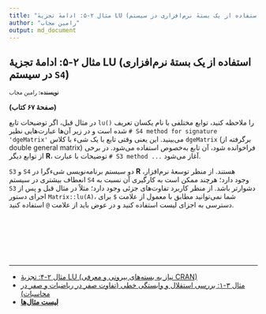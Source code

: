 ```yaml
---
title: "مثال ۲-۵: ادامهٔ تجزیهٔ LU (استفاده از یک بستهٔ نرم‌افزاری در سیستم `S4`)"
author: "رامین مجاب"
output: md_document
---
```

##  مثال ۲-۵: ادامهٔ تجزیهٔ LU (استفاده از یک بستهٔ نرم‌افزاری در سیستم `S4`)
<p style='font-size: 0.8em;'><b>نویسنده:</b> <span>رامین مجاب</span></p>

**(صفحهٔ ۶۷ کتاب)**

در مثال قبل، اگر توضیحات تابع   `lu()` را ملاحظه کنید، توابع مختلفی با نام یکسان تعریف شده است و در زیر آن‌ها عبارت‌هایی نظیر `# S4 method for signature 'dgeMatrix'` می‌بینید. این یعنی وقتی تابع با یک شیء با کلاس `dgeMatrix` (برگرفته از <span dir="ltr">double general matrix</span>) فراخوانده شود، آن تابع به‌خصوص استفاده می‌شود. در برخی از توابع دیگر **R**، توضیحات با عبارت `# S3 method ...` آغاز می‌شود. 

‏`S3` و `S4` دو سیستم برنامه‌نویسی شیء‌گرا در **R** هستند. از منظر توسعهٔ نرم‌افزار، انعطاف بیشتری در سیستم `S4` وجود دارد؛ هرچند ممکن است به کارگیری آن نسبت به `S3` دشوارتر باشد. از منظر کاربرد تفاوت‌های جزئی وجود دارد؛ مثلاً در مثال قبل و پس از اجرای دستور `Matrix::lu(A)`، شما نمی‌توانید مطابق با معمول از علامت `$` برای دسترسی به اجزای لیست استفاده کنید و در عوض باید از علامت `@` استفاده کنید.
	


<p style='margin-bottom:3cm;'></p><hr/>

- [مثال ۲-۴: تجزیهٔ LU (نیاز به بسته‌های بیرونی و معرفی CRAN)](matrix_book_fa_example2.4.html)
- [مثال ۳-۱: بررسی استقلال و وابستگی خطی (تفاوت صفر در ریاضیات و صفر در محاسبات)](matrix_book_fa_example3.1.html)
- [<b>لیست مثال‌ها</b>](matrix_book_fa.html)
